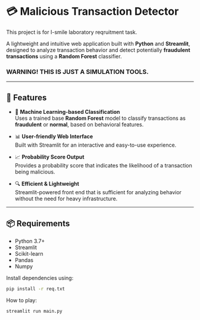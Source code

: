 # 💳 Malicious Transaction Detector

This project is for I-smile laboratory reqruitment task.

A lightweight and intuitive web application built with **Python** and **Streamlit**, designed to analyze transaction behavior and detect potentially **fraudulent transactions** using a **Random Forest** classifier.

### WARNING! THIS IS JUST A SIMULATION TOOLS.

---

## 🚀 Features

- 🧠 **Machine Learning-based Classification**  
  Uses a trained base **Random Forest** model to classify transactions as **fraudulent** or **normal**, based on behavioral features.

- 📊 **User-friendly Web Interface**  
  Built with Streamlit for an interactive and easy-to-use experience.

- 📈 **Probability Score Output**  
  Provides a probability score that indicates the likelihood of a transaction being malicious.

- 🔍 **Efficient & Lightweight**  
  Streamlit-powered front end that is sufficient for analyzing behavior without the need for heavy infrastructure.

---

## 📦 Requirements

- Python 3.7+
- Streamlit
- Scikit-learn
- Pandas
- Numpy

Install dependencies using:

```bash
pip install -r req.txt
```

How to play:
```bash
streamlit run main.py
